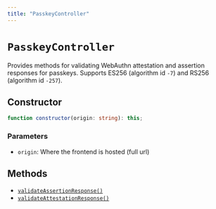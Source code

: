 ```yaml
---
title: "PasskeyController"
---
```


# `PasskeyController`

Provides methods for validating WebAuthn attestation and assertion responses for passkeys. Supports ES256 (algorithm id `-7`) and RS256 (algorithm id `-257`).

## Constructor

```ts
function constructor(origin: string): this;
```

### Parameters

- `origin`: Where the frontend is hosted (full url)

## Methods

- [`validateAssertionResponse()`](/reference/passkey/PasskeyController/validateAssertionResponse)
- [`validateAttestationResponse()`](/reference/passkey/PasskeyController/validateAttestationResponse)

